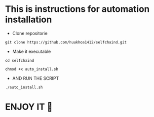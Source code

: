 # This is instructions for automation installation 

- Clone repositorie
``` 
git clone https://github.com/huukhoa1412/selfchaind.git
```
- Make it executable
```
cd selfchaind
```
```
chmod +x auto_install.sh
```

- AND RUN THE SCRIPT
```
./auto_install.sh
```

# ENJOY IT 🤝

